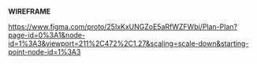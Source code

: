 **WIREFRAME**

https://www.figma.com/proto/25IxKxUNGZoE5aRfWZFWbi/Plan-Plan?page-id=0%3A1&node-id=1%3A3&viewport=211%2C472%2C1.27&scaling=scale-down&starting-point-node-id=1%3A3